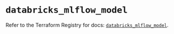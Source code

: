 # `databricks_mlflow_model`

Refer to the Terraform Registry for docs: [`databricks_mlflow_model`](https://registry.terraform.io/providers/databricks/databricks/1.65.1/docs/resources/mlflow_model).
